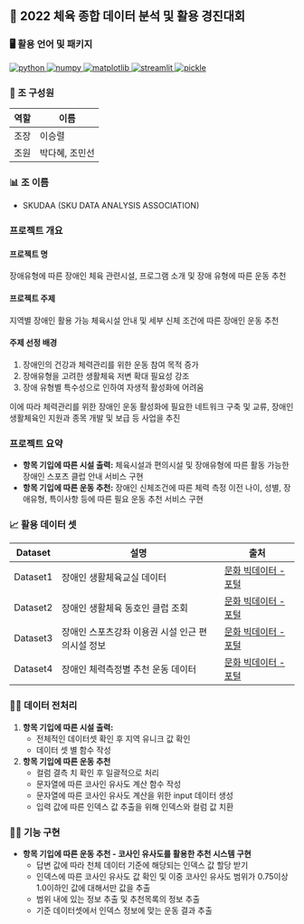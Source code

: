 ## 💪 2022 체육 종합 데이터 분석 및 활용 경진대회

### 🖥️ 활용 언어 및 패키지
<p align="left">
  <a href="https://www.python.org/" target="_blank" rel="noreferrer"> 
    <img src="https://img.shields.io/badge/Python-3776AB?style=for-the-badge&logo=python&logoColor=white" alt="python"/> 
  </a>
  <a href="https://numpy.org/" target="_blank" rel="noreferrer"> 
    <img src="https://img.shields.io/badge/Numpy-013243?style=for-the-badge&logo=numpy&logoColor=white" alt="numpy"/> 
  </a>
  <a href="https://matplotlib.org/" target="_blank" rel="noreferrer"> 
    <img src="https://img.shields.io/badge/Matplotlib-ffffff?style=for-the-badge&logo=matplotlib&logoColor=black" alt="matplotlib"/> 
  </a>
  <a href="https://streamlit.io/" target="_blank" rel="noreferrer"> 
    <img src="https://img.shields.io/badge/Streamlit-FF4B4B?style=for-the-badge&logo=streamlit&logoColor=white" alt="streamlit"/> 
  </a>
  <a href="https://pickle.readthedocs.io/en/stable/" target="_blank" rel="noreferrer"> 
    <img src="https://img.shields.io/badge/Pickle-4CAF50?style=for-the-badge&logo=pickle&logoColor=white" alt="pickle"/> 
  </a>
</p>

### 🧑 조 구성원
| 역할 | 이름 |
| ---- | ---- |
| 조장 | 이승렬 |
| 조원 | 박다혜, 조민선 |

### 📊 조 이름
- SKUDAA (SKU DATA ANALYSIS ASSOCIATION)

### 프로젝트 개요
#### 프로젝트 명
장애유형에 따른 장애인 체육 관련시설, 프로그램 소개 및 장애 유형에 따른 운동 추천

#### 프로젝트 주제
지역별 장애인 활용 가능 체육시설 안내 및 세부 신체 조건에 따른 장애인 운동 추천

#### 주제 선정 배경
1. 장애인의 건강과 체력관리를 위한 운동 참여 목적 증가
2. 장애유형을 고려한 생활체육 저변 확대 필요성 강조
3. 장애 유형별 특수성으로 인하여 자생적 활성화에 어려움

이에 따라 체력관리를 위한 장애인 운동 활성화에 필요한 네트워크 구축 및 교류, 장애인 생활체육인 지원과 종목 개발 및 보급 등 사업을 추진

### 프로젝트 요약
- **항목 기입에 따른 시설 출력:** 체육시설과 편의시설 및 장애유형에 따른 활동 가능한 장애인 스포츠 클럽 안내 서비스 구현
- **항목 기입에 따른 운동 추천:** 장애인 신체조건에 따른 체력 측정 이전 나이, 성별, 장애유형, 특이사항 등에 따른 필요 운동 추천 서비스 구현

### 📈 활용 데이터 셋
| Dataset | 설명 | 출처 |
| ------- | ---- | ---- |
| Dataset1 | 장애인 생활체육교실 데이터 | [문화 빅데이터 - 포털](https://www.bigdata-culture.kr) |
| Dataset2 | 장애인 생활체육 동호인 클럽 조회 | [문화 빅데이터 - 포털](https://www.bigdata-culture.kr) |
| Dataset3 | 장애인 스포츠강좌 이용권 시설 인근 편의시설 정보 | [문화 빅데이터 - 포털](https://www.bigdata-culture.kr) |
| Dataset4 | 장애인 체력측정별 추천 운동 데이터 | [문화 빅데이터 - 포털](https://www.bigdata-culture.kr) |

### 👨‍💻 데이터 전처리
1. **항목 기입에 따른 시설 출력:** 
   - 전체적인 데이터셋 확인 후 지역 유니크 값 확인
   - 데이터 셋 별 함수 작성
2. **항목 기입에 따른 운동 추천**
   - 컬럼 결측 치 확인 후 일괄적으로 처리
   - 문자열에 따른 코사인 유사도 계산 함수 작성
   - 문자열에 따른 코사인 유사도 계산을 위한 input 데이터 생성
   - 입력 값에 따른 인덱스 값 추출을 위해 인덱스와 컬럼 값 치환

### 👩‍💻 기능 구현
- **항목 기입에 따른 운동 추천 - 코사인 유사도를 활용한 추천 시스템 구현**
  - 답변 값에 따라 천체 데이터 기준에 해당되는 인덱스 값 할당 받기
  - 인덱스에 따른 코사인 유사도 값 확인 및 이중 코사인 유사도 범위가 0.75이상 1.0이하인 값에 대해서만 값을 추출
  - 범위 내에 있는 정보 추출 및 추천목록의 정보 추출
  - 기준 데이터셋에서 인덱스 정보에 맞는 운동 결과 추출
